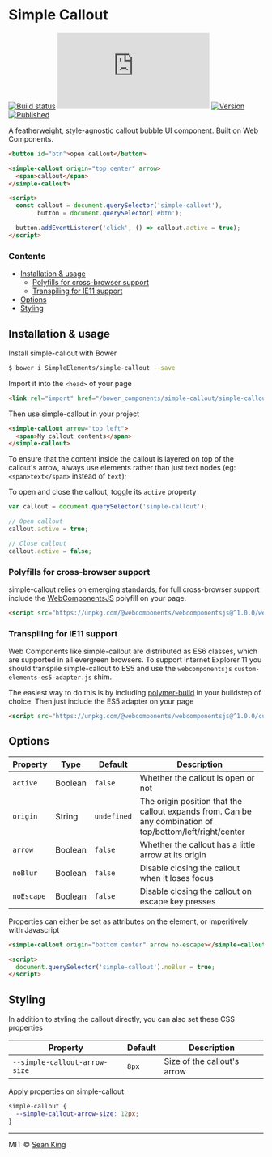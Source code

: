 # Simple Callout
[![Build status][travis-badge]][travis-url] ![Size][size-badge] [![Version][tag-badge]][releases-url] [![Published][webcomponents-badge]][webcomponents-url]

A featherweight, style-agnostic callout bubble UI component. Built on Web Components.

<!---
```
<custom-element-demo>
  <template>
    <script src="../webcomponentsjs/webcomponents-lite.js"></script>
    <link rel="import" href="simple-callout.html">
    <style>
      body {
        font-family: sans-serif;
        color: #303c46;
      }

      button {
        display: block
      }

      simple-callout {
        margin: 10px 0 20px;
        padding: 0.5em 1em;
        font-size: 0.85em;
      }
    </style>
    <next-code-block></next-code-block>
  </template>
</custom-element-demo>
```
-->
```html
<button id="btn">open callout</button>

<simple-callout origin="top center" arrow>
  <span>callout</span>
</simple-callout>

<script>
  const callout = document.querySelector('simple-callout'),
        button = document.querySelector('#btn');

  button.addEventListener('click', () => callout.active = true);
</script>
```

### Contents

- [Installation & usage](#installation--usage)
    - [Polyfills for cross-browser support](#polyfills-for-cross-browser-support)
    - [Transpiling for IE11 support](#transpiling-for-ie11-support)
- [Options](#options)
- [Styling](#styling)


## Installation & usage

Install simple-callout with Bower

```sh
$ bower i SimpleElements/simple-callout --save
```

Import it into the `<head>` of your page

```html
<link rel="import" href="/bower_components/simple-callout/simple-callout.html">
```

Then use simple-callout in your project

```html
<simple-callout arrow="top left">
  <span>My callout contents</span>
</simple-callout>
```

To ensure that the content inside the callout is layered on top of the callout's arrow, always use elements rather than just text nodes (eg: `<span>text</span>` instead of `text`);

To open and close the callout, toggle its `active` property

```js
var callout = document.querySelector('simple-callout');

// Open callout
callout.active = true;

// Close callout
callout.active = false;
```


### Polyfills for cross-browser support

simple-callout relies on emerging standards, for full cross-browser support include the [WebComponentsJS](https://github.com/webcomponents/webcomponentsjs) polyfill on your page.

```html
<script src="https://unpkg.com/@webcomponents/webcomponentsjs@^1.0.0/webcomponents-loader.js"></script>
```

### Transpiling for IE11 support

Web Components like simple-callout are distributed as ES6 classes, which are supported in all evergreen browsers. To support Internet Explorer 11 you should transpile simple-callout to ES5 and use the `webcomponentsjs` `custom-elements-es5-adapter.js` shim. 

The easiest way to do this is by including [polymer-build][polymer-build] in your buildstep of choice. Then just include the ES5 adapter on your page

```html
<script src="https://unpkg.com/@webcomponents/webcomponentsjs@^1.0.0/custom-elements-es5-adapter.js"></script>
```

## Options

Property         | Type    | Default     | Description                                                                                               
---------------- | ------- | ----------- | ------------                                                                                              
`active`         | Boolean | `false`     | Whether the callout is open or not
`origin`         | String  | `undefined` | The origin position that the callout expands from. Can be any combination of top/bottom/left/right/center 
`arrow`          | Boolean | `false`     | Whether the callout has a little arrow at its origin                                                      
`noBlur`         | Boolean | `false`     | Disable closing the callout when it loses focus                                                             
`noEscape`       | Boolean | `false`     | Disable closing the callout on escape key presses                                                         

Properties can either be set as attributes on the element, or imperitively with Javascript

```html
<simple-callout origin="bottom center" arrow no-escape></simple-callout> 

<script>
  document.querySelector('simple-callout').noBlur = true;
</script>
```

## Styling

In addition to styling the callout directly, you can also set these CSS properties

Property                      | Default  | Description                 
----------------------------- | ---------| ------------                
`--simple-callout-arrow-size` | `8px`    | Size of the callout's arrow 

Apply properties on simple-callout

```css
simple-callout {
  --simple-callout-arrow-size: 12px;
}
```

***

MIT © [Sean King](https://twitter.com/seaneking)

[tag-badge]: https://img.shields.io/github/tag/SimpleElements/simple-callout.svg
[releases-url]: https://github.com/SimpleElements/simple-callout/releases
[travis-badge]: https://img.shields.io/travis/SimpleElements/simple-callout.svg
[travis-url]: https://travis-ci.org/SimpleElements/simple-callout
[size-badge]: http://img.badgesize.io/SimpleElements/simple-callout/master/simple-callout.html?compression=gzip&label=size%20%28unminified%29
[webcomponents-badge]: https://img.shields.io/badge/webcomponents.org-published-blue.svg
[webcomponents-url]: https://www.webcomponents.org/element/SimpleElements/simple-callout
[polymer-build]: https://github.com/Polymer/polymer-build
